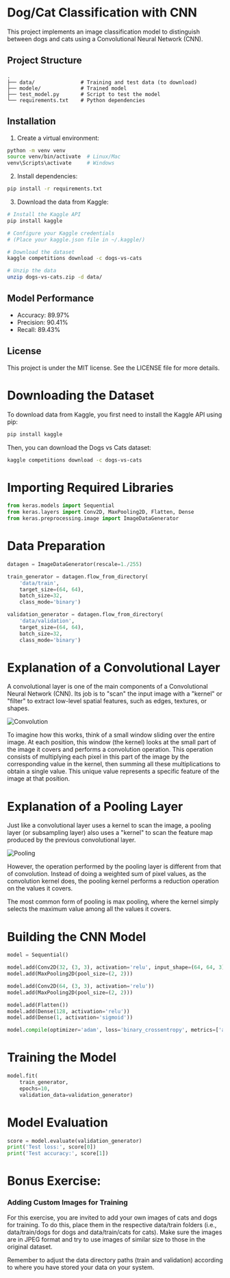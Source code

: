 # Dog/Cat Classification with CNN

This project implements an image classification model to distinguish between dogs and cats using a Convolutional Neural Network (CNN).

## Project Structure

```
.
├── data/               # Training and test data (to download)
├── modele/             # Trained model
├── test_model.py       # Script to test the model
└── requirements.txt    # Python dependencies
```

## Installation

1. Create a virtual environment:
```bash
python -m venv venv
source venv/bin/activate  # Linux/Mac
venv\Scripts\activate     # Windows
```

2. Install dependencies:
```bash
pip install -r requirements.txt
```

3. Download the data from Kaggle:
```bash
# Install the Kaggle API
pip install kaggle

# Configure your Kaggle credentials
# (Place your kaggle.json file in ~/.kaggle/)

# Download the dataset
kaggle competitions download -c dogs-vs-cats

# Unzip the data
unzip dogs-vs-cats.zip -d data/
```

## Model Performance

- Accuracy: 89.97%
- Precision: 90.41%
- Recall: 89.43%

## License

This project is under the MIT license. See the LICENSE file for more details.

# Downloading the Dataset
To download data from Kaggle, you first need to install the Kaggle API using pip:

```bash
pip install kaggle
```
Then, you can download the Dogs vs Cats dataset:

```bash
kaggle competitions download -c dogs-vs-cats
```
# Importing Required Libraries
```python
from keras.models import Sequential
from keras.layers import Conv2D, MaxPooling2D, Flatten, Dense
from keras.preprocessing.image import ImageDataGenerator
```

# Data Preparation

```python
datagen = ImageDataGenerator(rescale=1./255)

train_generator = datagen.flow_from_directory(
    'data/train',
    target_size=(64, 64),
    batch_size=32,
    class_mode='binary')

validation_generator = datagen.flow_from_directory(
    'data/validation',
    target_size=(64, 64),
    batch_size=32,
    class_mode='binary')
```

# Explanation of a Convolutional Layer

A convolutional layer is one of the main components of a Convolutional Neural Network (CNN). Its job is to "scan" the input image with a "kernel" or "filter" to extract low-level spatial features, such as edges, textures, or shapes.

![Convolution](assets/noyau_convolution_FR.png)

To imagine how this works, think of a small window sliding over the entire image. At each position, this window (the kernel) looks at the small part of the image it covers and performs a convolution operation. This operation consists of multiplying each pixel in this part of the image by the corresponding value in the kernel, then summing all these multiplications to obtain a single value. This unique value represents a specific feature of the image at that position.

# Explanation of a Pooling Layer

Just like a convolutional layer uses a kernel to scan the image, a pooling layer (or subsampling layer) also uses a "kernel" to scan the feature map produced by the previous convolutional layer.

![Pooling](assets/pooling_kernel.png)

However, the operation performed by the pooling layer is different from that of convolution. Instead of doing a weighted sum of pixel values, as the convolution kernel does, the pooling kernel performs a reduction operation on the values it covers.

The most common form of pooling is max pooling, where the kernel simply selects the maximum value among all the values it covers.

# Building the CNN Model
```python
model = Sequential()

model.add(Conv2D(32, (3, 3), activation='relu', input_shape=(64, 64, 3)))
model.add(MaxPooling2D(pool_size=(2, 2)))

model.add(Conv2D(64, (3, 3), activation='relu'))
model.add(MaxPooling2D(pool_size=(2, 2)))

model.add(Flatten())
model.add(Dense(128, activation='relu'))
model.add(Dense(1, activation='sigmoid'))

model.compile(optimizer='adam', loss='binary_crossentropy', metrics=['accuracy'])
```

# Training the Model

```python
model.fit(
    train_generator,
    epochs=10,
    validation_data=validation_generator)
```
# Model Evaluation

```python
score = model.evaluate(validation_generator)
print('Test loss:', score[0])
print('Test accuracy:', score[1])
```
# Bonus Exercise:

### Adding Custom Images for Training
For this exercise, you are invited to add your own images of cats and dogs for training. To do this, place them in the respective data/train folders (i.e., data/train/dogs for dogs and data/train/cats for cats). Make sure the images are in JPEG format and try to use images of similar size to those in the original dataset.

Remember to adjust the data directory paths (train and validation) according to where you have stored your data on your system.


